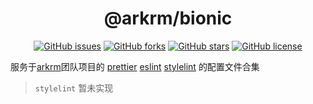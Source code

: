 <h1 align='center'>@arkrm/bionic</h1>

<div align='center'>

[![GitHub issues](https://img.shields.io/github/issues/arkrm/bionic)](https://github.com/arkrm/bionic/issues)
[![GitHub forks](https://img.shields.io/github/forks/arkrm/bionic)](https://github.com/arkrm/bionic/network)
[![GitHub stars](https://img.shields.io/github/stars/arkrm/bionic)](https://github.com/arkrm/bionic/stargazers)
[![GitHub license](https://img.shields.io/github/license/arkrm/bionic)](https://github.com/arkrm/bionic/blob/master/License)

</div>

服务于[arkrm](https://github.com/arkrm)团队项目的 [prettier](https://prettier.io/) [eslint](https://eslint.org/) [stylelint](https://stylelint.io/) 的配置文件合集

> `stylelint` 暂未实现